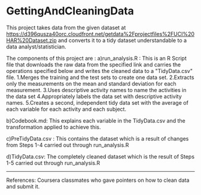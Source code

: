 GettingAndCleaningData
======================
This project takes data from the given dataset at https://d396qusza40orc.cloudfront.net/getdata%2Fprojectfiles%2FUCI%20HAR%20Dataset.zip
and converts it to a tidy dataset understandable to a data analyst/statistician.

The components of this project are :
a)run_analysis.R : This is an R Script file that downloads the raw data from the specified link and carries the operations specified below
and writes the cleaned data to a "TidyData.csv" file.
	1.Merges the training and the test sets to create one data set.
	2.Extracts only the measurements on the mean and standard deviation for each measurement. 
	3.Uses descriptive activity names to name the activities in the data set
	4.Appropriately labels the data set with descriptive activity names. 
	5.Creates a second, independent tidy data set with the average of each variable for each activity and each subject. 
	
b)Codebook.md: This explains each variable in the TidyData.csv and the transformation applied to achieve this.

c)PreTidyData.csv : This contains the dataset which is a result of changes from Steps 1-4 carried out through run_analysis.R

d)TidyData.csv: The completely cleaned dataset which is the result of Steps 1-5 carried out through run_analysis.R

-------------------------------------------------------------------------------------------------------------------------------------------------
References: Coursera classmates who gave pointers on how to clean data and submit it.